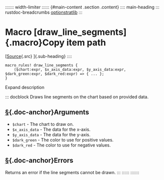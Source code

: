 ::::::: width-limiter
:::::: {#main-content .section .content}
:::: main-heading
::: rustdoc-breadcrumbs
[optionstratlib](index.html)
:::

# Macro [draw_line_segments]{.macro}Copy item path

[[Source](../src/optionstratlib/visualization/utils.rs.html#160-178){.src}
]{.sub-heading}
::::

``` {.rust .item-decl}
macro_rules! draw_line_segments {
    ($chart:expr, $x_axis_data:expr, $y_axis_data:expr, $dark_green:expr, $dark_red:expr) => { ... };
}
```

Expand description

::: docblock
Draws line segments on the chart based on provided data.

## [§](#arguments){.doc-anchor}Arguments

- `$chart` - The chart to draw on.
- `$x_axis_data` - The data for the x-axis.
- `$y_axis_data` - The data for the y-axis.
- `$dark_green` - The color to use for positive values.
- `$dark_red` - The color to use for negative values.

## [§](#errors){.doc-anchor}Errors

Returns an error if the line segments cannot be drawn.
:::
::::::
:::::::
